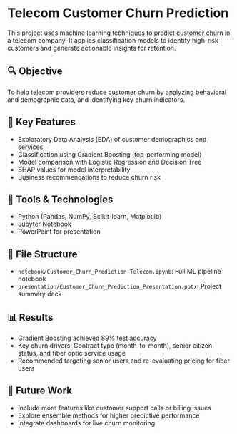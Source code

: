 # Telecom Customer Churn Prediction

This project uses machine learning techniques to predict customer churn in a telecom company. It applies classification models to identify high-risk customers and generate actionable insights for retention.

## 🔍 Objective
To help telecom providers reduce customer churn by analyzing behavioral and demographic data, and identifying key churn indicators.

## 🧠 Key Features
- Exploratory Data Analysis (EDA) of customer demographics and services
- Classification using Gradient Boosting (top-performing model)
- Model comparison with Logistic Regression and Decision Tree
- SHAP values for model interpretability
- Business recommendations to reduce churn risk

## 🧰 Tools & Technologies
- Python (Pandas, NumPy, Scikit-learn, Matplotlib)
- Jupyter Notebook
- PowerPoint for presentation

## 📁 File Structure
- `notebook/Customer_Churn_Prediction-Telecom.ipynb`: Full ML pipeline notebook
- `presentation/Customer_Churn_Prediction_Presentation.pptx`: Project summary deck

## 📊 Results
- Gradient Boosting achieved 89% test accuracy
- Key churn drivers: Contract type (month-to-month), senior citizen status, and fiber optic service usage
- Recommended targeting senior users and re-evaluating pricing for fiber users

## 🚀 Future Work
- Include more features like customer support calls or billing issues
- Explore ensemble methods for higher predictive performance
- Integrate dashboards for live churn monitoring
